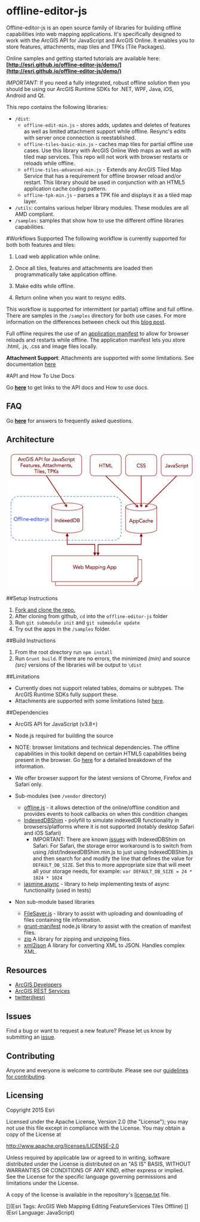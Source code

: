 offline-editor-js
=================

Offline-editor-js is an open source family of libraries for building offline capabilities into web mapping applications. It's specifically designed to work with the ArcGIS API for JavaScript and ArcGIS Online. It enables you to store features, attachments, map tiles and TPKs (Tile Packages). 

Online samples and getting started tutorials are available here: **[http://esri.github.io/offline-editor-js/demo/](http://esri.github.io/offline-editor-js/demo/)**

*IMPORTANT:* If you need a fully integrated, robust offline solution then you should be using our ArcGIS Runtime SDKs for .NET, WPF, Java, iOS, Android and Qt.

This repo contains the following libraries:

- `/dist`: 
   * `offline-edit-min.js` - stores adds, updates and deletes of features as well as limited attachment support while offline. Resync's edits with server once connection is reestablished.
   * `offline-tiles-basic-min.js` - caches map tiles for partial offline use cases. Use this library with ArcGIS Online Web maps as well as with tiled map services. This repo will not work with browser restarts or reloads while offline. 
   * `offline-tiles-advanced-min.js` - Extends any ArcGIS Tiled Map Service that has a requirement for offline browser reload and/or restart. This library should be used in conjunction with an HTML5 application cache coding pattern.
   * `offline-tpk-min.js` - parses a TPK file and displays it as a tiled map layer.
- `/utils`: contains various helper library modules. These modules are all AMD compliant.
- `/samples`: samples that show how to use the different offline libraries capabilities.

#Workflows Supported
The following workflow is currently supported for both both features and tiles:

1) Load web application while online.
 
2) Once all tiles, features and attachments are loaded then programmatically take application offline.

3) Make edits while offline.

4) Return online when you want to resync edits.

This workflow is supported for intermittent (or partial) offline and full offline. There are samples in the `/samples` directory for both use cases. For more information on the differences between check out this [blog post](http://www.andygup.net/going-offline-with-html5-and-javascript-part-1/).

Full offline requires the use of an [application manifest](https://developer.mozilla.org/en-US/docs/HTML/Using_the_application_cache) to allow for browser reloads and restarts while offline. The application manifest lets you store .html, .js, .css and image files locally.

__Attachment Support__: Attachments are supported with some limitations. See documentation [here](./doc/attachments.md)


#API and How To Use Docs

Go __[here](http://esri.github.io/offline-editor-js/demo/)__ to get links to the API docs and How to use docs.

## FAQ

Go __[here](https://github.com/Esri/offline-editor-js/wiki/FAQ)__ for answers to frequently asked questions.

## Architecture

![Architecture](demo/images/offline_arch.png)

##Setup Instructions

1. [Fork and clone the repo.](https://help.github.com/articles/fork-a-repo)
2. After cloning from github, `cd` into the `offline-editor-js` folder
3. Run `git submodule init` and `git submodule update`
4. Try out the apps in the `/samples` folder.

##Build Instructions

1. From the root directory run `npm install`
2. Run `Grunt build`. If there are no errors, the minimized _(min)_ and source _(src)_ versions of the libraries will be output to `\dist`

##Limitations

* Currently does not support related tables, domains or subtypes. The ArcGIS Runtime SDKs fully support these.
* Attachments are supported with some limitations listed [here](./doc/attachments.md).

##Dependencies

* ArcGIS API for JavaScript (v3.8+)
* Node.js required for building the source
* NOTE: browser limitations and technical dependencies. The offline capabilities in this toolkit depend on certain HTML5 capabilities being present in the browser. Go [here](doc/dependencies.md) for a detailed breakdown of the information.
* We offer browser support for the latest versions of Chrome, Firefox and Safari only.  	

* Sub-modules (see `/vendor` directory)

   * [offline.js](https://github.com/hubspot/offline) - it allows detection of the online/offline condition and provides events to hook callbacks on when this condition changes
   * [IndexedDBShim](https://github.com/axemclion/IndexedDBShim) - polyfill to simulate indexedDB functionality in browsers/platforms where it is not supported (notably desktop Safari and iOS Safari)
   		- IMPORTANT: There are known [issues](https://github.com/axemclion/IndexedDBShim/issues/115) with IndexedDBShim on Safari. For Safari, the storage error workaround is to switch from using /dist/IndexedDBShim.min.js to just using IndexedDBShim.js and then search for and modify the line that defines the value for `DEFAULT_DB_SIZE`. Set this to more appropriate size that will meet all your storage needs, for example: ```var DEFAULT_DB_SIZE = 24 * 1024 * 1024```
   * [jasmine.async](https://github.com/derickbailey/jasmine.async.git) - library to help implementing tests of async functionality (used in tests)

* Non sub-module based libraries
	* [FileSaver.js](https://github.com/Esri/offline-editor-js/blob/master/lib/tiles/README.md) - library to assist with uploading and downloading of files containing tile information.
	* [grunt-manifest](https://github.com/gunta/grunt-manifest) node.js library to assist with the creation of manifest files.
	* [zip](http://gildas-lormeau.github.io/zip.js/) A library for zipping and unzipping files. 
	* [xml2json](https://code.google.com/p/x2js/) A library for converting XML to JSON. Handles complex XML. 

## Resources

* [ArcGIS Developers](http://developers.arcgis.com)
* [ArcGIS REST Services](http://resources.arcgis.com/en/help/arcgis-rest-api/)
* [twitter@esri](http://twitter.com/esri)

## Issues

Find a bug or want to request a new feature?  Please let us know by submitting an [issue](https://github.com/Esri/offline-editor-js/issues?state=open).

## Contributing

Anyone and everyone is welcome to contribute. Please see our [guidelines for contributing](https://github.com/esri/contributing).


## Licensing
Copyright 2015 Esri

Licensed under the Apache License, Version 2.0 (the "License");
you may not use this file except in compliance with the License.
You may obtain a copy of the License at

   http://www.apache.org/licenses/LICENSE-2.0

Unless required by applicable law or agreed to in writing, software
distributed under the License is distributed on an "AS IS" BASIS,
WITHOUT WARRANTIES OR CONDITIONS OF ANY KIND, either express or implied.
See the License for the specific language governing permissions and
limitations under the License.

A copy of the license is available in the repository's [license.txt]( license.txt) file.

[](Esri Tags: ArcGIS Web Mapping Editing FeatureServices Tiles Offline)
[](Esri Language: JavaScript)


